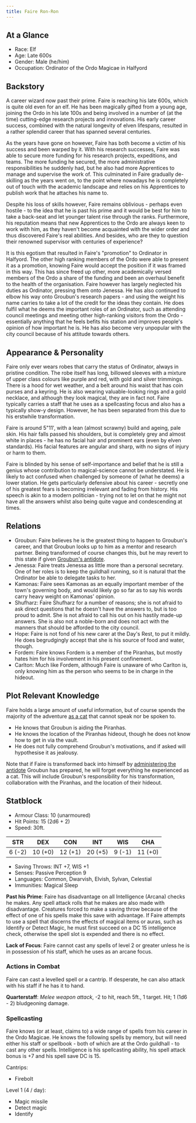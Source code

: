 ```yaml
---
title: Faire Ron-Ron
---
```


## At a Glance

- Race: Elf
- Age: Late 600s
- Gender: Male (he/him)
- Occupation: Ordinator of the Ordo Magicae in Halfyord

## Backstory

A career wizard now past their prime.
Faire is reaching his late 600s, which is quite old even for an elf.
He has been magically gifted from a young age, joining the Ordo in his late 100s and being involved in a number of (at the time) cutting-edge research projects and innovations.
His early career success, combined with the natural longevity of elven lifespans, resulted in a rather splendid career that has spanned several centuries.

As the years have gone on however, Faire has both become a victim of his success and been warped by it.
With his research successes, Faire was able to secure more funding for his research projects, expeditions, and teams.
The more funding he secured, the more administrative responsibilities he suddenly had, but he also had more Apprentices to manage and supervise the work of.
This culminated in Faire gradually de-skilling as the years went on, to the point where nowadays he is completely out of touch with the academic landscape and relies on his Apprentices to publish work that he attaches his name to.

Despite his loss of skills however, Faire remains oblivious - perhaps even hostile - to the idea that he is past his prime and it would be best for him to take a back-seat and let younger talent rise through the ranks.
Furthermore, his reputation means that new Apprentices to the Ordo are always keen to work with him, as they haven't become acquainted with the wider order and thus discovered Faire's real abilities.
And besides, who are they to question their renowned supervisor with centuries of experience?

It is this egotism that resulted in Faire's "promotion" to Ordinator in Halfyord.
The other high ranking members of the Ordo were able to present it as a promotion, knowing Faire would accept the position if it was framed in this way.
This has since freed up other, more academically versed members of the Ordo a share of the funding and been an overhaul benefit to the health of the organisation.
Faire however has largely neglected his duties as Ordinator, pressing them onto Jenessa.
He has also continued to elbow his way onto Groubun's research papers - and using the weight his name carries to take a lot of the credit for the ideas they contain.
He does fulfil what he deems the important roles of an Ordinator, such as attending council meetings and meeting other high-ranking visitors from the Ordo - essentially anything that he feels befits his station and improves people's opinion of how important he is.
He has also become very unpopular with the city council because of his attitude towards others.

## Appearance & Personality

Faire only ever wears robes that carry the status of Ordinator, always in pristine condition.
The robe itself has long, billowed sleeves with a mixture of upper class colours like purple and red, with gold and silver trimmings.
There is a hood for wet weather, and a belt around his waist that has coin purses and a keyring.
He is also wearing valuable-looking rings and a gold necklace, and although they look magical, they are in fact not.
Faire typically carries a staff that he uses as a spellcasting focus and also has a typically show-y design.
However, he has been separated from this due to his erstwhile transformation.

Faire is around 5"11', with a lean (almost scrawny) build and ageing, pale skin.
His hair falls passed his shoulders, but is completely grey and almost white in places - he has no facial hair and prominent ears (even by elven standards).
His facial features are angular and sharp, with no signs of injury or harm to them.

Faire is blinded by his sense of self-importance and belief that he is still a genius whose contribution to magical-science cannot be understated.
He is likely to act confused when challenged by someone of (what he deems) a lower station.
He gets particularly defensive about his career - secretly one of his greatest fears is becoming irrelevant and fading from history.
His speech is akin to a modern politician - trying not to let on that he might not have all the answers whilst also being quite vague and condescending at times.

## Relations

- Groubun: Faire believes he is the greatest thing to happen to Groubun's career, and that Groubun looks up to him as a mentor and research partner. Being transformed of course changes this, but he may revert to this state if given [Groubun's antidote](../items/potion-of-corporeal-resetting.md).
- Jenessa: Faire treats Jenessa as little more than a personal secretary. One of her roles is to keep the guildhall running, so it is natural that the Ordinator be able to delegate tasks to her.
- Kamonas: Faire sees Kamonas as an equally important member of the town's governing body, and would likely go so far as to say his words carry heavy weight on Kamonas' opinion.
- Shufharz: Faire Shufharz for a number of reasons; she is not afraid to ask direct questions that he doesn't have the answers to, but is too proud to admit. She is not afraid to call his out on his hastily made-up answers. She is also not a noble-born and does not act with the manners that should be afforded to the city council.
- Hope: Faire is not fond of his new carer at the Day's Rest, to put it mildly. He does begrudgingly accept that she is his source of food and water, though.
- Fordem: Faire knows Fordem is a member of the Piranhas, but mostly hates him for his involvement in his present confinement.
- Carlton: Much like Fordem, although Faire is unaware of who Carlton is, only knowing him as the person who seems to be in charge in the hideout.

## Plot Relevant Knowledge

Faire holds a large amount of useful information, but of course spends the majority of the adventure [as a cat](./whiskers.md) that cannot speak nor be spoken to.

- He knows that Groubun is aiding the Piranhas.
- He knows the location of the Piranhas hideout, though he does not know how to get in via the vault.
- He does not fully comprehend Groubun's motivations, and if asked will hypothesise it as jealousy.

Note that if Faire is transformed back into himself by [administering the antidote](../items/potion-of-corporeal-resetting.md) Groubun has prepared, he will forget everything he experienced as a cat.
This will include Groubun's responsibility for his transformation, collaboration with the Piranhas, and the location of their hideout.

## Statblock

- Armour Class: 10 (unarmoured)
- Hit Points: 15 (2d6 + 2)
- Speed: 30ft.

|   STR   |   DEX   |   CON   |   INT   |   WIS   |   CHA   |
|:-------:|:-------:|:-------:|:-------:|:-------:|:-------:|
|  6 (-2) | 10 (+0) | 12 (+1) | 20 (+5) |  9 (-1) | 11 (+0) |

- Saving Throws: INT +7, WIS +1
- Senses: Passive Perception 9
- Languages: Common, Dwarvish, Elvish, Sylvan, Celestial
- Immunities: Magical Sleep

**Past his Prime**: Faire has disadvantage on all Intelligence (Arcana) checks he makes.
Any spell attack rolls that he makes are also made with disadvantage.
Creatures forced to make a saving throw because of the effect of one of his spells make this save with advantage.
If Faire attempts to use a spell that discerns the effects of magical items or auras, such as Identify or Detect Magic, he must first succeed on a DC 15 intelligence check, otherwise the spell slot is expended and there is no effect.

**Lack of Focus**: Faire cannot cast any spells of level 2 or greater unless he is in possession of his staff, which he uses as an arcane focus.

### Actions in Combat

Faire can cast a levelled spell or a cantrip.
If desperate, he can also attack with his staff if he has it to hand.

**Quarterstaff**: *Melee weapon attack*, -2 to hit, reach 5ft., 1 target. Hit; 1 (1d6 - 2) bludgeoning damage.

### Spellcasting

Faire knows (or at least, claims to) a wide range of spells from his career in the Ordo Magicae.
He knows the following spells by memory, but will need either his staff or spellbook - both of which are at the Ordo guildhall - to cast any other spells.
Intelligence is his spellcasting ability, his spell attack bonus is +7 and his spell save DC is 15.

Cantrips:

- Firebolt

Level 1 (4 / day):

- Magic missile
- Detect magic
- Identify
